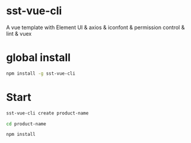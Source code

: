 # sst-vue-cli 
A vue template with Element UI & axios & iconfont & permission control & lint & vuex

# global install 
```bash
npm install -g sst-vue-cli
```

# Start
```bash
sst-vue-cli create product-name

cd product-name

npm install
```
